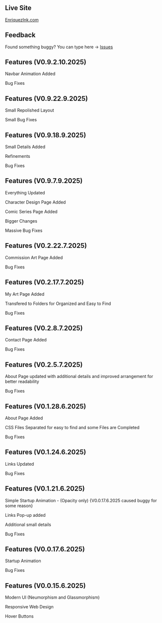 ## Live Site  
<a href="https://ethanenriquez.github.io/enriquezink.com" target="_blank" rel="noopener noreferrer">EnriquezInk.com</a>

## Feedback  
Found something buggy? You can type here → [Issues](https://github.com/Ethanenriquez/enriquezink.com/issues)

## Features (V0.9.2.10.2025)
Navbar Animation Added

Bug Fixes

## Features (V0.9.22.9.2025)
Small Repolished Layout

Small Bug Fixes

## Features (V0.9.18.9.2025)
Small Details Added

Refinements

Bug Fixes

## Features (V0.9.7.9.2025)
Everything Updated

Character Design Page Added

Comic Series Page Added

Bigger Changes

Massive Bug Fixes

## Features (V0.2.22.7.2025)
Commission Art Page Added

Bug Fixes

## Features (V0.2.17.7.2025)
My Art Page Added

Transfered to Folders for Organized and Easy to Find

Bug Fixes

## Features (V0.2.8.7.2025)
Contact Page Added

Bug Fixes

## Features (V0.2.5.7.2025)
About Page updated with additional details and improved arrangement for better readability

Bug Fixes

## Features (V0.1.28.6.2025)
About Page Added

CSS Files Separated for easy to find and some Files are Completed

Bug Fixes

## Features (V0.1.24.6.2025)
Links Updated

Bug Fixes

## Features (V0.1.21.6.2025)
Simple Startup Animation - (Opacity only) {V0.0.17.6.2025 caused buggy for some reason}

Links Pop-up added

Additional small details

Bug Fixes

## Features (V0.0.17.6.2025)
Startup Animation

Bug Fixes 

## Features (V0.0.15.6.2025)  
Modern UI (Neumorphism and Glassmorphism)

Responsive Web Design

Hover Buttons
